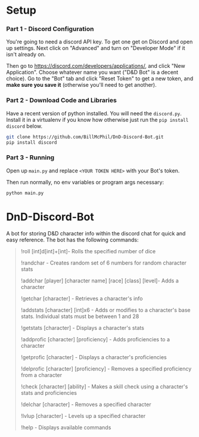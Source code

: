 # Setup
### Part 1 - Discord Configuration
You're going to need a discord API key. To get one get on Discord and open up
settings. Next click on "Advanced" and turn on "Developer Mode" if it isn't
already on. 

Then go to https://discord.com/developers/applications/, and click "New
Application". Choose whatever name you want ("D&D Bot" is a decent choice). Go
to the "Bot" tab and  click "Reset Token" to get a new token, and **make sure
you save it** (otherwise you'll need to get another).

### Part 2 - Download Code and Libraries
Have a recent version of python installed. You will need the `discord.py`.
Install it in a virtualenv if you know how otherwise just run the `pip install
discord` below.

```bash
git clone https://github.com/BillMcPhil/DnD-Discord-Bot.git
pip install discord
```

### Part 3 - Running
Open up `main.py` and replace `<YOUR TOKEN HERE>` with your Bot's token.

Then run normally, no env variables or program args necessary:

```bash
python main.py
```

# DnD-Discord-Bot
A bot for storing D&D character info within the discord chat for quick and easy
reference. The bot has the following commands:
>!roll [int]d[int]+[int]- Rolls the specified number of dice
>
>!randchar - Creates random set of 6 numbers for random character stats
>
>!addchar [player] [character name] [race] [class] [level]- Adds a character
>
>!getchar [character] - Retrieves a character's info
>
>!addstats [character] [int]x6 - Adds or modifies to a character's base stats. Individual stats must be between 1 and 28
>
>!getstats [character] - Displays a character's stats
>
>!addprofic [character] [proficiency] - Adds proficiencies to a character
>
>!getprofic [character] - Displays a character's proficiencies
>
>!delprofic [character] [proficiency] - Removes a specified proficiency from a character
>
>!check [character] [ability] - Makes a skill check using a character's stats and proficiencies
>
>!delchar [character] - Removes a specified character
>
>!lvlup [character] - Levels up a specified character
>
>!help - Displays available commands
